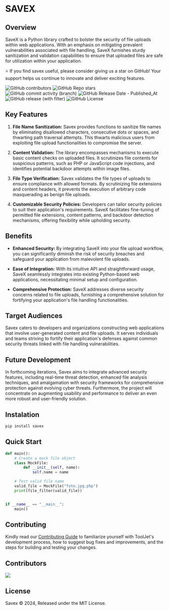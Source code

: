 # **SAVEX**

## Overview

SaveX is a Python library crafted to bolster the security of file uploads within web applications. With an emphasis on mitigating prevalent vulnerabilities associated with file handling, SaveX furnishes sturdy sanitization and validation capabilities to ensure that uploaded files are safe for utilization within your application.

:star: If you find savex useful, please consider giving us a star on GitHub! Your support helps us continue to innovate and deliver exciting features.

![GitHub contributors](https://img.shields.io/github/contributors/aliftech/savex)
![GitHub Repo stars](https://img.shields.io/github/stars/aliftech/savex)
![GitHub commit activity (branch)](https://img.shields.io/github/commit-activity/w/aliftech/savex/master)
![GitHub Release Date - Published_At](https://img.shields.io/github/release-date/aliftech/savex)
![GitHub release (with filter)](https://img.shields.io/github/v/release/aliftech/savex)
![GitHub License](https://img.shields.io/github/license/aliftech/savex)

## Key Features

1. **File Name Sanitization:** Savex provides functions to sanitize file names by eliminating disallowed characters, consecutive dots or spaces, and thwarting path traversal attempts. This thwarts malicious users from exploiting file upload functionalities to compromise the server.

2. **Content Validation:** The library encompasses mechanisms to execute basic content checks on uploaded files. It scrutinizes file contents for suspicious patterns, such as PHP or JavaScript code injections, and identifies potential backdoor attempts within image files.

3. **File Type Verification:** Savex validates the file types of uploads to ensure compliance with allowed formats. By scrutinizing file extensions and content headers, it prevents the execution of arbitrary code masquerading as benign file uploads.

4. **Customizable Security Policies:** Developers can tailor security policies to suit their application's requirements. SaveX facilitates fine-tuning of permitted file extensions, content patterns, and backdoor detection mechanisms, offering flexibility while upholding security.

## Benefits

- **Enhanced Security:** By integrating SaveX into your file upload workflow, you can significantly diminish the risk of security breaches and safeguard your application from malevolent file uploads.

- **Ease of Integration:** With its intuitive API and straightforward usage, SaveX seamlessly integrates into existing Python-based web applications, necessitating minimal setup and configuration.

- **Comprehensive Protection:** SaveX addresses diverse security concerns related to file uploads, furnishing a comprehensive solution for fortifying your application's file handling functionalities.

## Target Audiences

Savex caters to developers and organizations constructing web applications that involve user-generated content and file uploads. It serves individuals and teams striving to fortify their application's defenses against common security threats linked with file handling vulnerabilities.

## Future Development

In forthcoming iterations, Savex aims to integrate advanced security features, including real-time threat detection, enhanced file analysis techniques, and amalgamation with security frameworks for comprehensive protection against evolving cyber threats. Furthermore, the project will concentrate on augmenting usability and performance to deliver an even more robust and user-friendly solution.

## Instalation

```bash
pip install savex
```

## Quick Start

```python
def main():
    # Create a mock file object
    class MockFile:
        def __init__(self, name):
            self.name = name

    # Test valid file name
    valid_file = MockFile("foto.jpg.php")
    print(file_filter(valid_file))


if __name__ == "__main__":
    main()

```

## Contributing

Kindly read our [Contributing Guide](CONTRIBUTING.md) to familiarize yourself with ToolJet's development process, how to suggest bug fixes and improvements, and the steps for building and testing your changes. <br>

## Contributors

<a href="https://github.com/aliftech/savex/graphs/contributors">
  <img src="https://contrib.rocks/image?repo=aliftech/savex" />
</a>

## License

Savex © 2024, Released under the MIT License.
